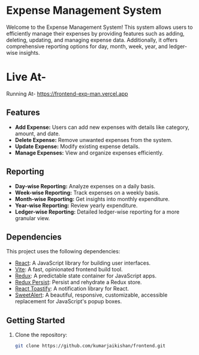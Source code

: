 # Expense Management System

Welcome to the Expense Management System! This system allows users to efficiently manage their
expenses by providing features such as adding, deleting, updating, and managing expense data. 
Additionally, it offers comprehensive reporting options for day, month, week, year, and ledger-wise insights.

# Live At-
Running At- https://frontend-exp-man.vercel.app

## Features

- **Add Expense:** Users can add new expenses with details like category, amount, and date.
- **Delete Expense:** Remove unwanted expenses from the system.
- **Update Expense:** Modify existing expense details.
- **Manage Expenses:** View and organize expenses efficiently.

## Reporting

- **Day-wise Reporting:** Analyze expenses on a daily basis.
- **Week-wise Reporting:** Track expenses on a weekly basis.
- **Month-wise Reporting:** Get insights into monthly expenditure.
- **Year-wise Reporting:** Review yearly expenditure.
- **Ledger-wise Reporting:** Detailed ledger-wise reporting for a more granular view.

## Dependencies

This project uses the following dependencies:

- [React](https://reactjs.org/): A JavaScript library for building user interfaces.
- [Vite](https://vitejs.dev/): A fast, opinionated frontend build tool.
- [Redux](https://redux.js.org/): A predictable state container for JavaScript apps.
- [Redux Persist](https://github.com/rt2zz/redux-persist): Persist and rehydrate a Redux store.
- [React Toastify](https://fkhadra.github.io/react-toastify/): A notification library for React.
- [SweetAlert](https://sweetalert.js.org/): A beautiful, responsive, customizable, accessible replacement for JavaScript's popup boxes.


## Getting Started

1. Clone the repository:

   ```bash
   git clone https://github.com/kumarjaikishan/frontend.git
